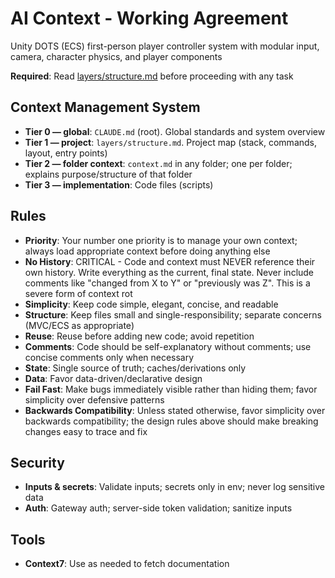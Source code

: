 # AI Context - Working Agreement

<project-description>
Unity DOTS (ECS) first-person player controller system with modular input, camera, character physics, and player components
</project-description>

**Required**: Read [layers/structure.md](layers/structure.md) before proceeding with any task

## Context Management System

- **Tier 0 — global**: `CLAUDE.md` (root). Global standards and system overview
- **Tier 1 — project**: `layers/structure.md`. Project map (stack, commands, layout, entry points)
- **Tier 2 — folder context**: `context.md` in any folder; one per folder; explains purpose/structure of that folder
- **Tier 3 — implementation**: Code files (scripts)

## Rules

- **Priority**: Your number one priority is to manage your own context; always load appropriate context before doing anything else
- **No History**: CRITICAL - Code and context must NEVER reference their own history. Write everything as the current, final state. Never include comments like "changed from X to Y" or "previously was Z". This is a severe form of context rot
- **Simplicity**: Keep code simple, elegant, concise, and readable
- **Structure**: Keep files small and single-responsibility; separate concerns (MVC/ECS as appropriate)
- **Reuse**: Reuse before adding new code; avoid repetition
- **Comments**: Code should be self-explanatory without comments; use concise comments only when necessary
- **State**: Single source of truth; caches/derivations only
- **Data**: Favor data-driven/declarative design
- **Fail Fast**: Make bugs immediately visible rather than hiding them; favor simplicity over defensive patterns
- **Backwards Compatibility**: Unless stated otherwise, favor simplicity over backwards compatibility; the design rules above should make breaking changes easy to trace and fix

## Security

- **Inputs & secrets**: Validate inputs; secrets only in env; never log sensitive data
- **Auth**: Gateway auth; server-side token validation; sanitize inputs

## Tools

- **Context7**: Use as needed to fetch documentation

